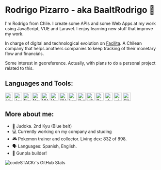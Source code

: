 # Rodrigo Pizarro - aka BaaltRodrigo 👾
I'm Rodrigo from Chile. I create some APIs and some Web Apps at my work using JavaScript, VUE and Laravel. I enjoy learning new stuff that improve my work.

In charge of digital and technological evolution on [Facilita][facilita]. A Chilean company that helps anothers companies to keep tracking of their monetary flow and financials.

Some interest in georeference. Actually, with plans to do a personal project related to this.

## Languages and Tools:
[<img alt="Visual Studio Code" width="26px" src="https://simpleicons.org/icons/visualstudiocode.svg" />][vscode]
[<img alt="JavaScript" width="26px" src="https://simpleicons.org/icons/javascript.svg" />][nodejs]
[<img alt="Electron" width="26px" src="https://simpleicons.org/icons/electron.svg" />][electron]
[<img alt="NodeJS" width="26px" src="https://simpleicons.org/icons/node-dot-js.svg" />][nodejs]
[<img alt="VUE" width="26px" src="https://simpleicons.org/icons/vue-dot-js.svg" />][vuejs]
[<img alt="Vuetify" width="26px" src="https://simpleicons.org/icons/vuetify.svg" />][vuetify]
[<img alt="PHP" width="26px" src="https://simpleicons.org/icons/php.svg" />][php]
[<img alt="Laravel" width="26px" src="https://simpleicons.org/icons/laravel.svg" />][laravel]
[<img alt="Python" width="26px" src="https://simpleicons.org/icons/python.svg" />][python]
<img alt="HTML" width="26px" src="https://simpleicons.org/icons/html5.svg" />
[<img alt="PostgreSQL" width="26px" src="https://simpleicons.org/icons/postgresql.svg" />][psql]
[<img alt="ubuntu" width="26px" src="https://simpleicons.org/icons/ubuntu.svg" />][ubuntu]
[<img alt="windows" width="26px" src="https://simpleicons.org/icons/windows.svg" />][microsoft]
[<img alt="GitHub" width="26px" src="https://simpleicons.org/icons/github.svg" />][githubprofile]

## More about me:
- 🥋 Judoka. 2nd Kyu (Blue belt)
- 💻 Currently working on my company and studing
- 🎮 Pokemon trainer and collector. Living dex: 832 of 898.
- 🗣️ Languages: Spanish, English.
- 🤖 Gunpla builder!

<img align="center" alt="codeSTACKr's GitHub Stats" src="https://github-readme-stats.codestackr.vercel.app/api?username=baaltrodrigo&count_private=true&show_icons=true&hide=stars,prs" />

[facilita]: https://www.facilita.cl/
[vscode]: https://code.visualstudio.com/
[nodejs]: https://nodejs.org/en/
[electron]: https://www.electronjs.org/
[vuejs]: https://vuejs.org/
[vuetify]: https://vuetifyjs.com/en/
[githubprofile]: https://github.com/baaltrodrigo/
[php]: https://www.php.net/
[laravel]: https://laravel.com/
[python]: https://www.python.org/
[psql]: https://www.postgresql.org/
[ubuntu]: https://ubuntu.com/
[microsoft]: https://www.microsoft.com/
